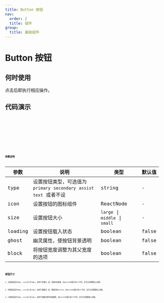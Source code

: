 ```yaml
---
title: Button 按钮
nav:
  order: 2
  title: 组件
group:
  title: 基础组件
---
```


# Button 按钮

## 何时使用

点击后即执行相应操作。

## 代码演示

<code src='./demos/primary.tsx' title='主要按钮' desc='突出显示页面上最强烈的动作，应该只在每个屏幕上出现一次(不包括应用程序头或模态对话框)。并不是每个屏幕都需要主按钮。' />

<code src='./demos/secondary.tsx' title='次要按钮' desc='用于与主按钮配对，以明确有两个选项；或者用于多个无主次之分的操作时。' />

<code src='./demos/assist.tsx' title='辅助按钮' desc='当页面有许多高频率使用的操作时，将其用作默认按钮。' />

<code src='./demos/text.tsx' title='文本按钮' desc='适用于列表内添加多个内容时。' />

<code src='./demos/icon.tsx' title='图标按钮' desc='暂无' />

<code src='./demos/other.tsx' title='扩展按钮' />

## 参数说明
| 参数 | 说明 | 类型 | 默认值 |
| --- | --- | --- | --- |
| type | 设置按钮类型，可选值为 `primary` `secondary` `assist` `text` 或者不设 | string | - |
| icon | 设置按钮的图标组件 | ReactNode | - |
| size | 设置按钮大小 | `large` \| `middle` \| `small` | - |
| loading | 设置按钮载入状态 | boolean | false |
| ghost | 幽灵属性，使按钮背景透明 | boolean | false |
| block | 将按钮宽度调整为其父宽度的选项 | boolean | false |

## 按钮尺寸

1、大按钮高度为40px，icon大小为16px，常用于页面内。如：页面内的新建。当button内容只有2个字时，文字之间需要加上间隔。

2、中按钮高度为36px，icon大小为14px，常用于容器内。如：弹窗内的button。当button内容只有2个字时，文字之间需要加上间隔。

3、小按钮高度为30px，icon大小为14px，常用于容器内部中的容器里。当button内容只有2个字时，文字之间需要加上间隔。
